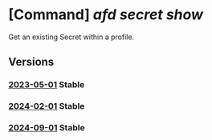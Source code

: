 # [Command] _afd secret show_

Get an existing Secret within a profile.

## Versions

### [2023-05-01](/Resources/mgmt-plane/L3N1YnNjcmlwdGlvbnMve30vcmVzb3VyY2Vncm91cHMve30vcHJvdmlkZXJzL21pY3Jvc29mdC5jZG4vcHJvZmlsZXMve30vc2VjcmV0cy97fQ==/2023-05-01.xml) **Stable**

<!-- mgmt-plane /subscriptions/{}/resourcegroups/{}/providers/microsoft.cdn/profiles/{}/secrets/{} 2023-05-01 -->

### [2024-02-01](/Resources/mgmt-plane/L3N1YnNjcmlwdGlvbnMve30vcmVzb3VyY2Vncm91cHMve30vcHJvdmlkZXJzL21pY3Jvc29mdC5jZG4vcHJvZmlsZXMve30vc2VjcmV0cy97fQ==/2024-02-01.xml) **Stable**

<!-- mgmt-plane /subscriptions/{}/resourcegroups/{}/providers/microsoft.cdn/profiles/{}/secrets/{} 2024-02-01 -->

### [2024-09-01](/Resources/mgmt-plane/L3N1YnNjcmlwdGlvbnMve30vcmVzb3VyY2Vncm91cHMve30vcHJvdmlkZXJzL21pY3Jvc29mdC5jZG4vcHJvZmlsZXMve30vc2VjcmV0cy97fQ==/2024-09-01.xml) **Stable**

<!-- mgmt-plane /subscriptions/{}/resourcegroups/{}/providers/microsoft.cdn/profiles/{}/secrets/{} 2024-09-01 -->

